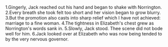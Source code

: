 1.Gingerly, Jack reached out his hand and began to shake with Norrington.
2.Every breath she took felt too short and her vision began to grow blurry.
3.But the promotion also casts into sharp relief which I have not achieved: marriage to a fine woman.
4.The tightness in Elizabeth's chest grew as Norrington's words sank in.
5.Slowly, Jack stood. Thee scene did not bode well for him.
6.Jack looked over at Elizabeth who was now being tended to by the very nervous governor.